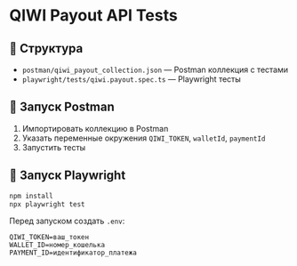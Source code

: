 # QIWI Payout API Tests

## 📂 Структура
- `postman/qiwi_payout_collection.json` — Postman коллекция с тестами
- `playwright/tests/qiwi.payout.spec.ts` — Playwright тесты

## 🚀 Запуск Postman
1. Импортировать коллекцию в Postman
2. Указать переменные окружения `QIWI_TOKEN`, `walletId`, `paymentId`
3. Запустить тесты

## 🚀 Запуск Playwright
```bash
npm install
npx playwright test
```

Перед запуском создать `.env`:
```
QIWI_TOKEN=ваш_токен
WALLET_ID=номер_кошелька
PAYMENT_ID=идентификатор_платежа
```

